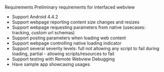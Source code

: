 Requirements
Preliminary requirements for interfaced webview

- Support Android 4.4.2
- Support webpage reporting content size changes and resizes
- Support webpage requesting parameters from native (usecases: tracking, custom url schemas)
- Support posting parameters when loading web content
- Support webpage controlling native loading indicator
- Support several severity levels: full not allowing any script to fail during loading, partial - allowing scripts/resources to fail
- Support testing with Remote Webview Debugging
- Have sample app showcasing usages
